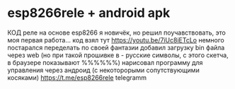 # esp8266rele + android apk 
КОД реле на основе esp8266
я новичёк, но решил поучавствовать, это моя первая работа...
код взял тут https://youtu.be/7iUc8iETcLo
немного постарался переделать по своей фантазии
добавил загрузку bin файла через web (но при такой прошивке в - русские символы, с этого скетча, в браузере показывают %%%%%%)
нарисовал программу для управления через андроид (с некоторорыми сопутствующими косяками)
https://t.me/esp8266rele   telegramm
